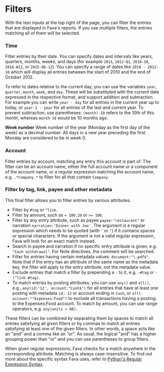 # Filters

With the text inputs at the top right of the page, you can filter the entries
that are displayed in Fava's reports. If you use multiple filters, the entries
matching all of them will be selected.

### Time

Filter entries by their date. You can specify dates and intervals like years,
quarters, months, weeks, and days (for example `2015`, `2012-Q1`, `2010-10`,
`2016-W12`, or `2015-06-12`). You can specify a range of dates like
`2010 - 2012-10` which will display all entries between the start of 2010 and
the end of October 2012.

To refer to dates relative to the current day, you can use the variables `year`,
`quarter`, `month`, `week`, and `day`. These will be substituted with the
current date expressed in the respective format, and support addition and
subtraction. For example you can write `year - day` for all entries in the
current year up to today, or `year-1 - year` for all entries of the last and
current year. To prevent subtraction, use parentheses: `(month)-10` refers to
the 10th of this month, whereas `month-10` would be 10 months ago.

**Week number** Week number of the year (Monday as the first day of the week) as
a decimal number. All days in a new year preceding the first Monday are
considered to be in week 0.

### Account

Filter entries by account, matching any entry this account is part of. The
filter can be an account name, either the full account name or a component of
the account name, or a regular expression matching the account name, e.g.
`.*Company.*` to filter for all that contain `Company`.

### Filter by tag, link, payee and other metadata

This final filter allows you to filter entries by various attributes.

- Filter by `#tag` or `^link`.
- Filter by amount, such as `= 100.20` or `>= 100`.
- Filter by any entry attribute, such as payee `payee:"restaurant"` or narration
  `narration:'Dinner with Joe'`. The argument is a regular expression which
  needs to be quoted (with `'` or `"`) if it contains spaces or special
  characters. If the argument is not a valid regular expression, Fava will look
  for an exact match instead.
- Search in payee and narration if no specific entry attribute is given, e.g.
  `"Cash withdrawal"`. For Note directives, the comment will be searched.
- Filter for entries having certain metadata values: `document:"\.pdf$"`. Note
  that if the entry has an attribute of the same name as the metadata key, the
  filter will apply to the entry attribute, not the metadata value.
- Exclude entries that match a filter by prepending a `-` to it, e.g. `-#tag` or
  `-(^link #tag)`.
- To match entries by posting attributes, you can use `any()` and `all()`, e.g.,
  `any(id:'12', account:"Cash$")` for all entries that have at least one posting
  with metadata `id: 12` or account ending in `Cash`, or
  `all(-account:"^Expenses:Food")` to exclude all transactions having a posting
  to the Expenses:Food account. To match by amount, you can use range operators,
  e.g. `any(units > 80)`.

These filters can be combined by separating them by spaces to match all entries
satisfying all given filters or by commas to match all entries satisfying at
least one of the given filters. In other words, a space acts like an "and" and a
comma like an "or". As usual, the logical "and" has a higher grouping power than
"or" and you can use parentheses to group filters.

When given regular expressions, Fava checks for a match anywhere in the
corresponding attribute. Matching is always case-insensitive. To find out more
about the specific syntax Fava uses, refer to
[Python's Regular Expression Syntax](https://docs.python.org/3/library/re.html?highlight=match#regular-expression-syntax).
